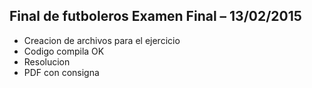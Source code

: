 ## Final de futboleros Examen Final – 13/02/2015

* Creacion de archivos para el ejercicio
* Codigo compila OK
* Resolucion
* PDF con consigna
